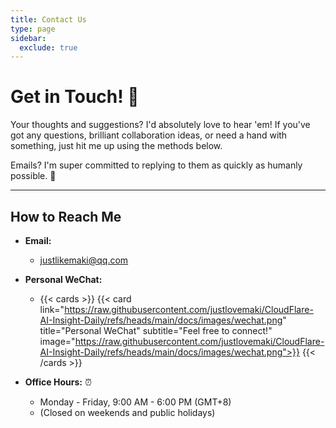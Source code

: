 ```yaml
---
title: Contact Us
type: page
sidebar:
  exclude: true
---
```

# Get in Touch! 👋

Your thoughts and suggestions? I'd absolutely love to hear 'em! If you've got any questions, brilliant collaboration ideas, or need a hand with something, just hit me up using the methods below.

Emails? I'm super committed to replying to them as quickly as humanly possible. 🚀

---

## **How to Reach Me**

*   **Email:**
    *   [justlikemaki@qq.com](mailto:justlikemaki@qq.com)

*   **Personal WeChat:**
    *   {{< cards >}}
        {{< card link="https://raw.githubusercontent.com/justlovemaki/CloudFlare-AI-Insight-Daily/refs/heads/main/docs/images/wechat.png" title="Personal WeChat" subtitle="Feel free to connect!" image="https://raw.githubusercontent.com/justlovemaki/CloudFlare-AI-Insight-Daily/refs/heads/main/docs/images/wechat.png">}}
        {{< /cards >}}

*   **Office Hours:** ⏰
    *   Monday - Friday, 9:00 AM - 6:00 PM (GMT+8)
    *   (Closed on weekends and public holidays)